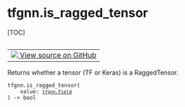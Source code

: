 <!-- lint-g3mark -->

# tfgnn.is_ragged_tensor

[TOC]

<!-- Insert buttons and diff -->

<table class="tfo-notebook-buttons tfo-api nocontent" align="left">
<td>
  <a target="_blank" href="https://github.com/tensorflow/gnn/tree/master/tensorflow_gnn/graph/tensor_utils.py#L489-L491">
    <img src="https://www.tensorflow.org/images/GitHub-Mark-32px.png" />
    View source on GitHub
  </a>
</td>
</table>

Returns whether a tensor (TF or Keras) is a RaggedTensor.

<pre class="devsite-click-to-copy prettyprint lang-py tfo-signature-link">
<code>tfgnn.is_ragged_tensor(
    value: <a href="../tfgnn/Field.md"><code>tfgnn.Field</code></a>
) -> bool
</code></pre>

<!-- Placeholder for "Used in" -->
